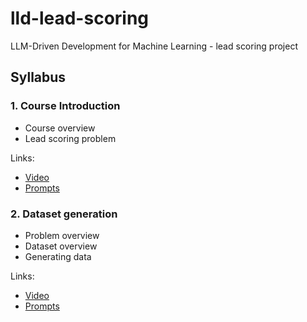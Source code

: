 # lld-lead-scoring

LLM-Driven Development for Machine Learning - lead scoring project

## Syllabus

### 1. Course Introduction

* Course overview
* Lead scoring problem

Links:

* [Video](https://www.loom.com/share/73e013901bda47b8a4123b563cc0e38e)
* [Prompts](prompts/01-intro.md)

### 2. Dataset generation

* Problem overview
* Dataset overview
* Generating data

Links:

* [Video]()
* [Prompts](prompts/02-data.md)